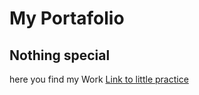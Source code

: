 # My Portafolio 
## Nothing special 
here you find my Work 
<a href="http://vividigital.github.io/little_dev_practice"> Link to little practice </a>
